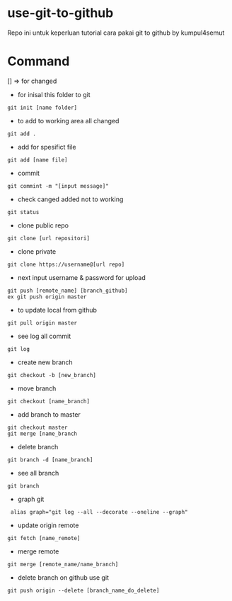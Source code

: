 # use-git-to-github
Repo ini untuk keperluan tutorial cara pakai git to github by kumpul4semut
# Command
[] => for changed


- for inisal this folder to git
```
git init [name folder]
```
- to add to working area all changed
```
git add .
```
- add for spesifict file
```
git add [name file]
```
- commit
```
git commint -m "[input message]"
```
- check canged added not to working
```
git status
```
- clone public repo
```
git clone [url repositori]
```
- clone private
```
git clone https://username@[url repo]
```
- next input username & password for upload
```
git push [remote_name] [branch_github]
ex git push origin master
```
- to update local from github
```
git pull origin master
```
- see log all commit
```
git log
```
- create new branch
```
git checkout -b [new_branch]
```
- move branch
```
git checkout [name_branch]
```
- add branch to master
```
git checkout master
git merge [name_branch
````
- delete branch
```
git branch -d [name_branch]
```
- see all branch
```
git branch
```
- graph git
```
 alias graph="git log --all --decorate --oneline --graph"
```
- update origin remote
```
git fetch [name_remote]
```
- merge remote
```
git merge [remote_name/name_branch]
```
- delete branch on github use git
```
git push origin --delete [branch_name_do_delete]
```
